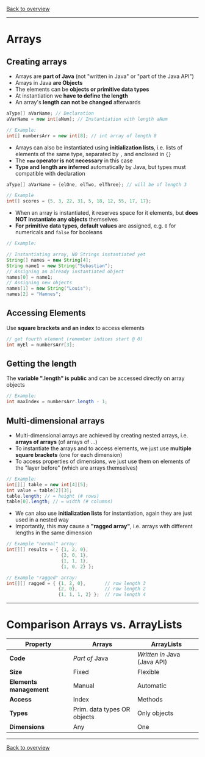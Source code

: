 [Back to overview](./00_Java_SyntaxGuide.md)

---

# Arrays

## Creating arrays

- Arrays are **part of Java** (not "written in Java" or "part of the Java API")
- Arrays in Java **are Objects**
- The elements can be **objects or primitive data types**
- At instantiation we **have to define the length**
- An array's **length can not be changed** afterwards

```java
aType[] aVarName; // Declaration
aVarName = new int[aNum]; // Instantiation with length aNum

// Example:
int[] numbersArr = new int[8]; // int array of length 8
```

- Arrays can also be instantiated using **initialization lists**, i.e. lists of elements of the same type, separated by `,` and enclosed in `{}`
- The **`new` operator is not necessary** in this case
- **Type and length are inferred** automatically by Java, but types must compatible with declaration

```java
aType[] aVarName = {elOne, elTwo, elThree}; // will be of length 3

// Example
int[] scores = {5, 3, 22, 31, 5, 18, 12, 55, 17, 17};
```

- When an array is instantiated, it reserves space for it elements, but **does NOT instantiate any objects** themselves
- **For primitive data types, default values** are assigned, e.g. `0` for numericals and `false` for booleans

```java
// Example:

// Instantiating array, NO Strings instantiated yet
String[] names = new String[4];
String name1 = new String("Sebastian");
// Assigning an already instantiated object
names[0] = name1;
// Assigning new objects
names[1] = new String("Louis");
names[2] = "Hannes";
```

## Accessing Elements

Use **square brackets and an index** to access elements

```java
// get fourth element (remember indices start @ 0)
int myEl = numbersArr[3];
```

<div style="page-break-before: always;"></div>

## Getting the length

The **variable ".length" is public** and can be accessed directly on array objects

```java
// Example:
int maxIndex = numbersArr.length - 1;
```

## Multi-dimensional arrays

- Multi-dimensional arrays are achieved by creating nested arrays, i.e. **arrays of arrays** (of arrays of ...)
- To instantiate the arrays and to access elements, we just use **multiple square brackets** (one for each dimension)
- To access properties of dimensions, we just use them on elements of the "layer before" (which are arrays themselves)

```java
// Example:
int[][] table = new int[4][5];
int value = table[2][3];
table.length; // = height (# rows)
table[0].length; // = width (# columns)
```

- We can also use **initialization lists** for instantiation, again they are just used in a nested way
- Importantly, this may cause a **"ragged array"**, i.e. arrays with different lengths in the same dimension

```java
// Example "normal" array:
int[][] results = { {1, 2, 0},
                    {2, 0, 1},
                    {1, 1, 1},
                    {1, 0, 2} };
```

```java
// Example "ragged" array:
int[][] ragged = { {1, 2, 0},       // row length 3
                   {2, 0},          // row length 2
                   {1, 1, 1, 2} };  // row length 4

```

---

# Comparison Arrays vs. ArrayLists

Property | Arrays | ArrayLists
-|-|-
**Code** | *Part of* Java | *Written in* Java (Java API)
**Size** | Fixed | Flexible
**Elements management** | Manual | Automatic
**Access** | Index | Methods
**Types** | Prim. data types OR objects | Only objects
**Dimensions** | Any | One


---

[Back to overview](./00_Java_SyntaxGuide.md)
